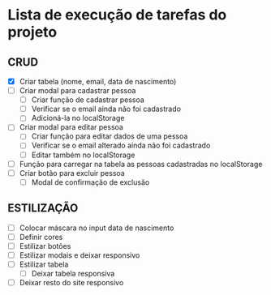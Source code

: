 # Lista de execução de tarefas do projeto

## CRUD
- [x] Criar tabela (nome, email, data de nascimento)
- [ ] Criar modal para cadastrar pessoa
    - [ ] Criar função de cadastrar pessoa
    - [ ] Verificar se o email ainda não foi cadastrado
    - [ ] Adicioná-la no localStorage
- [ ] Criar modal para editar pessoa
    - [ ] Criar função para editar dados de uma pessoa
    - [ ] Verificar se o email alterado ainda não foi cadastrado
    - [ ] Editar também no localStorage
- [ ] Função para carregar na tabela as pessoas cadastradas no localStorage
- [ ] Criar botão para excluir pessoa
    - [ ] Modal de confirmação de exclusão

## ESTILIZAÇÃO
- [ ] Colocar máscara no input data de nascimento
- [ ] Definir cores
- [ ] Estilizar botões
- [ ] Estilizar modais e deixar responsivo
- [ ] Estilizar tabela
    - [ ] Deixar tabela responsiva
- [ ] Deixar resto do site responsivo
